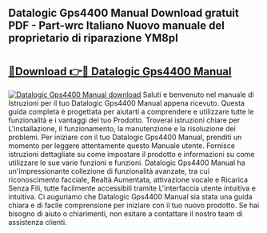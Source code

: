 ## Datalogic Gps4400 Manual Download gratuit PDF - Part-wrc Italiano Nuovo manuale del proprietario di riparazione YM8pI

# <h2><a href="http://dffckak.blite.top/?on=Datalogic+Gps4400+Manual">🔗Download 👉🔴 Datalogic Gps4400 Manual</a></h2>

[![Datalogic Gps4400 Manual download](https://i.imgur.com/lujVjoI.png)](http://dffckak.blite.top/?on=Datalogic+Gps4400+Manual)
Saluti e benvenuto nel manuale di Istruzioni per il tuo Datalogic Gps4400 Manual appena ricevuto. Questa guida completa è progettata per aiutarti a comprendere e utilizzare tutte le funzionalità e i vantaggi del tuo Prodotto. Troverai istruzioni chiare per L'installazione, il funzionamento, la manutenzione e la risoluzione dei problemi. Per iniziare con il tuo Datalogic Gps4400 Manual, prenditi un momento per leggere attentamente questo Manuale utente. Fornisce istruzioni dettagliate su come impostare il prodotto e informazioni su come utilizzare le sue varie funzioni e funzioni. Datalogic Gps4400 Manual ha un'impressionante collezione di funzionalità avanzate, tra cui riconoscimento facciale, Realtà Aumentata, attivazione vocale e Ricarica Senza Fili, tutte facilmente accessibili tramite L'interfaccia utente intuitiva e intuitiva. Ci auguriamo che Datalogic Gps4400 Manual sia stata una guida chiara e di facile comprensione per iniziare con il tuo nuovo prodotto. Se hai bisogno di aiuto o chiarimenti, non esitare a contattare il nostro team di assistenza clienti.
